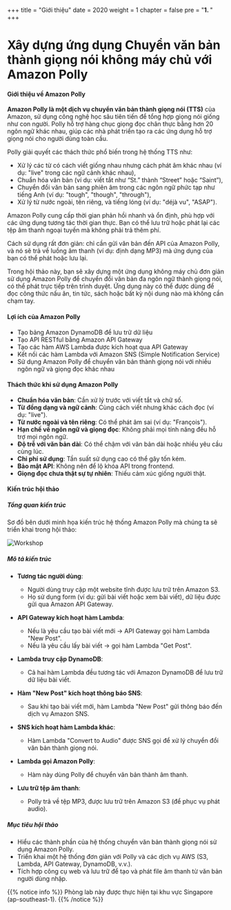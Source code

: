 +++
title = "Giới thiệu"
date = 2020
weight = 1
chapter = false
pre = "<b>1. </b>"
+++

# Xây dựng ứng dụng Chuyển văn bản thành giọng nói không máy chủ với Amazon Polly

#### Giới thiệu về Amazon Polly

**Amazon Polly là một dịch vụ chuyển văn bản thành giọng nói (TTS)** của Amazon, sử dụng công nghệ học sâu tiên tiến để tổng hợp giọng nói giống như con người. Polly hỗ trợ hàng chục giọng đọc chân thực bằng hơn 20 ngôn ngữ khác nhau, giúp các nhà phát triển tạo ra các ứng dụng hỗ trợ giọng nói cho người dùng toàn cầu.

Polly giải quyết các thách thức phổ biến trong hệ thống TTS như:

- Xử lý các từ có cách viết giống nhau nhưng cách phát âm khác nhau (ví dụ: "live" trong các ngữ cảnh khác nhau),
- Chuẩn hóa văn bản (ví dụ: viết tắt như “St.” thành “Street” hoặc “Saint”),
- Chuyển đổi văn bản sang phiên âm trong các ngôn ngữ phức tạp như tiếng Anh (ví dụ: "tough", "though", "through"),
- Xử lý từ nước ngoài, tên riêng, và tiếng lóng (ví dụ: "déjà vu", "ASAP").

Amazon Polly cung cấp thời gian phản hồi nhanh và ổn định, phù hợp với các ứng dụng tương tác thời gian thực. Bạn có thể lưu trữ hoặc phát lại các tệp âm thanh ngoại tuyến mà không phải trả thêm phí.

Cách sử dụng rất đơn giản: chỉ cần gửi văn bản đến API của Amazon Polly, và nó sẽ trả về luồng âm thanh (ví dụ: định dạng MP3) mà ứng dụng của bạn có thể phát hoặc lưu lại.

Trong hội thảo này, bạn sẽ xây dựng một ứng dụng không máy chủ đơn giản sử dụng Amazon Polly để chuyển đổi văn bản đa ngôn ngữ thành giọng nói, có thể phát trực tiếp trên trình duyệt. Ứng dụng này có thể được dùng để đọc công thức nấu ăn, tin tức, sách hoặc bất kỳ nội dung nào mà không cần chạm tay.

#### Lợi ích của Amazon Polly

- Tạo bảng Amazon DynamoDB để lưu trữ dữ liệu
- Tạo API RESTful bằng Amazon API Gateway
- Tạo các hàm AWS Lambda được kích hoạt qua API Gateway
- Kết nối các hàm Lambda với Amazon SNS (Simple Notification Service)
- Sử dụng Amazon Polly để chuyển văn bản thành giọng nói với nhiều ngôn ngữ và giọng đọc khác nhau

#### Thách thức khi sử dụng Amazon Polly

- **Chuẩn hóa văn bản**: Cần xử lý trước với viết tắt và chữ số.
- **Từ đồng dạng và ngữ cảnh**: Cùng cách viết nhưng khác cách đọc (ví dụ: "live").
- **Từ nước ngoài và tên riêng**: Có thể phát âm sai (ví dụ: "François").
- **Hạn chế về ngôn ngữ và giọng đọc**: Không phải mọi tính năng đều hỗ trợ mọi ngôn ngữ.
- **Độ trễ với văn bản dài**: Có thể chậm với văn bản dài hoặc nhiều yêu cầu cùng lúc.
- **Chi phí sử dụng**: Tần suất sử dụng cao có thể gây tốn kém.
- **Bảo mật API**: Không nên để lộ khóa API trong frontend.
- **Giọng đọc chưa thật sự tự nhiên**: Thiếu cảm xúc giống người thật.

#### Kiến trúc hội thảo

##### Tổng quan kiến trúc

Sơ đồ bên dưới minh họa kiến trúc hệ thống Amazon Polly mà chúng ta sẽ triển khai trong hội thảo:

![Workshop](../../images/Diagramworkshop.png)

##### Mô tả kiến trúc

- **Tương tác người dùng**:
  - Người dùng truy cập một website tĩnh được lưu trữ trên Amazon S3.
  - Họ sử dụng form (ví dụ: gửi bài viết hoặc xem bài viết), dữ liệu được gửi qua Amazon API Gateway.

- **API Gateway kích hoạt hàm Lambda**:
  - Nếu là yêu cầu tạo bài viết mới → API Gateway gọi hàm Lambda "New Post".
  - Nếu là yêu cầu lấy bài viết → gọi hàm Lambda "Get Post".

- **Lambda truy cập DynamoDB**:
  - Cả hai hàm Lambda đều tương tác với Amazon DynamoDB để lưu trữ dữ liệu bài viết.

- **Hàm "New Post" kích hoạt thông báo SNS**:
  - Sau khi tạo bài viết mới, hàm Lambda "New Post" gửi thông báo đến dịch vụ Amazon SNS.

- **SNS kích hoạt hàm Lambda khác**:
  - Hàm Lambda "Convert to Audio" được SNS gọi để xử lý chuyển đổi văn bản thành giọng nói.

- **Lambda gọi Amazon Polly**:
  - Hàm này dùng Polly để chuyển văn bản thành âm thanh.

- **Lưu trữ tệp âm thanh**:
  - Polly trả về tệp MP3, được lưu trữ trên Amazon S3 (để phục vụ phát audio).

##### Mục tiêu hội thảo

- Hiểu các thành phần của hệ thống chuyển văn bản thành giọng nói sử dụng Amazon Polly.
- Triển khai một hệ thống đơn giản với Polly và các dịch vụ AWS (S3, Lambda, API Gateway, DynamoDB, v.v.).
- Tích hợp công cụ web và lưu trữ để tạo và phát file âm thanh từ văn bản người dùng nhập.

{{% notice info %}}
Phòng lab này được thực hiện tại khu vực Singapore (ap-southeast-1).
{{% /notice %}}

